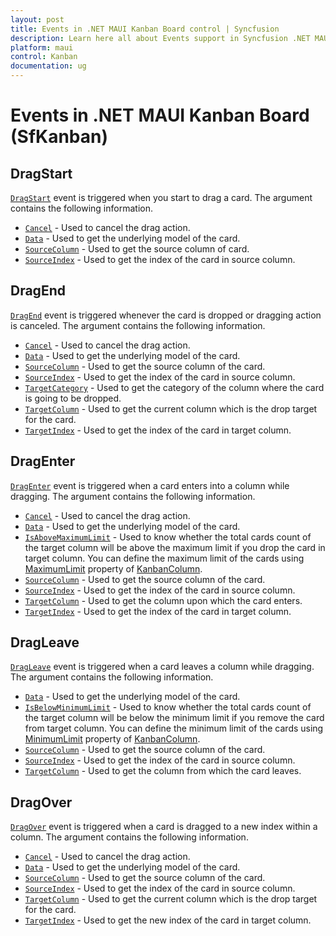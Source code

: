 ```yaml
---
layout: post
title: Events in .NET MAUI Kanban Board control | Syncfusion
description: Learn here all about Events support in Syncfusion .NET MAUI Kanban Board (SfKanban) control, its elements and more.
platform: maui
control: Kanban
documentation: ug
---
```


# Events in .NET MAUI Kanban Board (SfKanban)

## DragStart

[`DragStart`](https://help.syncfusion.com/cr/maui/Syncfusion.Maui.Kanban.SfKanban.html#Syncfusion_Maui_Kanban_SfKanban_DragStart) event is triggered when you start to drag a card. The argument contains the following information.

* [`Cancel`](https://help.syncfusion.com/cr/maui/Syncfusion.Maui.Kanban.KanbanDragStartEventArgs.html#Syncfusion_Maui_Kanban_KanbanDragStartEventArgs_Cancel) - Used to cancel the drag action.
* [`Data`](https://help.syncfusion.com/cr/maui/Syncfusion.Maui.Kanban.KanbanDragEventArgs.html#Syncfusion_Maui_Kanban_KanbanDragEventArgs_Data) - Used to get the underlying model of the card.
* [`SourceColumn`](https://help.syncfusion.com/cr/maui/Syncfusion.Maui.Kanban.KanbanDragEventArgs.html#Syncfusion_Maui_Kanban_KanbanDragEventArgs_SourceColumn) - Used to get the source column of card.
* [`SourceIndex`](https://help.syncfusion.com/cr/maui/Syncfusion.Maui.Kanban.KanbanDragEventArgs.html#Syncfusion_Maui_Kanban_KanbanDragEventArgs_SourceIndex) - Used to get the index of the card in source column.   

## DragEnd  

[`DragEnd`](https://help.syncfusion.com/cr/maui/Syncfusion.Maui.Kanban.SfKanban.html#Syncfusion_Maui_Kanban_SfKanban_DragEnd) event is triggered whenever the card is dropped or dragging action is canceled. The argument contains the following information.

* [`Cancel`](https://help.syncfusion.com/cr/maui/Syncfusion.Maui.Kanban.KanbanDragEndEventArgs.html#Syncfusion_Maui_Kanban_KanbanDragEndEventArgs_Cancel) - Used to cancel the drag action.
* [`Data`](https://help.syncfusion.com/cr/maui/Syncfusion.Maui.Kanban.KanbanDragEventArgs.html#Syncfusion_Maui_Kanban_KanbanDragEventArgs_Data) - Used to get the underlying model of the card.
* [`SourceColumn`](https://help.syncfusion.com/cr/maui/Syncfusion.Maui.Kanban.KanbanDragEventArgs.html#Syncfusion_Maui_Kanban_KanbanDragEventArgs_SourceColumn) - Used to get the source column of the card.
* [`SourceIndex`](https://help.syncfusion.com/cr/maui/Syncfusion.Maui.Kanban.KanbanDragEventArgs.html#Syncfusion_Maui_Kanban_KanbanDragEventArgs_SourceIndex) - Used to get the index of the card in source column.
* [`TargetCategory`](https://help.syncfusion.com/cr/maui/Syncfusion.Maui.Kanban.KanbanDragEndEventArgs.html#Syncfusion_Maui_Kanban_KanbanDragEndEventArgs_TargetCategory) - Used to get the category of the column where the card is going to be dropped.
* [`TargetColumn`](https://help.syncfusion.com/cr/maui/Syncfusion.Maui.Kanban.KanbanDragEndEventArgs.html#Syncfusion_Maui_Kanban_KanbanDragEndEventArgs_TargetColumn) - Used to get the current column which is the drop target for the card.
* [`TargetIndex`](https://help.syncfusion.com/cr/maui/Syncfusion.Maui.Kanban.KanbanDragEndEventArgs.html#Syncfusion_Maui_Kanban_KanbanDragEndEventArgs_TargetIndex) - Used to get the index of the card in target column.

## DragEnter 

[`DragEnter`](https://help.syncfusion.com/cr/maui/Syncfusion.Maui.Kanban.SfKanban.html#Syncfusion_Maui_Kanban_SfKanban_DragEnter) event is triggered when a card enters into a column while dragging. The argument contains the following information.

* [`Cancel`](https://help.syncfusion.com/cr/maui/Syncfusion.Maui.Kanban.KanbanDragEnterEventArgs.html#Syncfusion_Maui_Kanban_KanbanDragEnterEventArgs_Cancel) - Used to cancel the drag action.
* [`Data`](https://help.syncfusion.com/cr/maui/Syncfusion.Maui.Kanban.KanbanDragEventArgs.html#Syncfusion_Maui_Kanban_KanbanDragEventArgs_Data) - Used to get the underlying model of the card.
* [`IsAboveMaximumLimit`](https://help.syncfusion.com/cr/maui/Syncfusion.Maui.Kanban.KanbanDragEnterEventArgs.html#Syncfusion_Maui_Kanban_KanbanDragEnterEventArgs_IsAboveMaximumLimit) - Used to know whether the total cards count of the target column will be above the maximum limit if you drop the card in target column. You can define the maximum limit of the cards using [MaximumLimit](https://help.syncfusion.com/cr/maui/Syncfusion.Maui.Kanban.KanbanColumn.html#Syncfusion_Maui_Kanban_KanbanColumn_MaximumLimit) property of [KanbanColumn](https://help.syncfusion.com/cr/maui/Syncfusion.Maui.Kanban.KanbanColumn.html). 
* [`SourceColumn`](https://help.syncfusion.com/cr/maui/Syncfusion.Maui.Kanban.KanbanDragEventArgs.html#Syncfusion_Maui_Kanban_KanbanDragEventArgs_SourceColumn) - Used to get the source column of the card.
* [`SourceIndex`](https://help.syncfusion.com/cr/maui/Syncfusion.Maui.Kanban.KanbanDragEventArgs.html#Syncfusion_Maui_Kanban_KanbanDragEventArgs_SourceIndex) - Used to get the index of the card in source column.
* [`TargetColumn`](https://help.syncfusion.com/cr/maui/Syncfusion.Maui.Kanban.KanbanDragEnterEventArgs.html#Syncfusion_Maui_Kanban_KanbanDragEnterEventArgs_TargetColumn) - Used to get the column upon which the card enters.
* [`TargetIndex`](https://help.syncfusion.com/cr/maui/Syncfusion.Maui.Kanban.KanbanDragEnterEventArgs.html#Syncfusion_Maui_Kanban_KanbanDragEnterEventArgs_TargetIndex) - Used to get the index of the card in target column.

## DragLeave 

[`DragLeave`](https://help.syncfusion.com/cr/maui/Syncfusion.Maui.Kanban.SfKanban.html#Syncfusion_Maui_Kanban_SfKanban_DragLeave) event is triggered when a card leaves a column while dragging. The argument contains the following information.

* [`Data`](https://help.syncfusion.com/cr/maui/Syncfusion.Maui.Kanban.KanbanDragEventArgs.html#Syncfusion_Maui_Kanban_KanbanDragEventArgs_Data) - Used to get the underlying model of the card.
* [`IsBelowMinimumLimit`](https://help.syncfusion.com/cr/maui/Syncfusion.Maui.Kanban.KanbanDragLeaveEventArgs.html#Syncfusion_Maui_Kanban_KanbanDragLeaveEventArgs_IsBelowMinimumLimit) - Used to know whether the total cards count of the target column will be below the minimum limit if you remove the card from target column. You can define the minimum limit of the cards using [MinimumLimit](https://help.syncfusion.com/cr/maui/Syncfusion.Maui.Kanban.KanbanColumn.html#Syncfusion_Maui_Kanban_KanbanColumn_MinimumLimit) property of [KanbanColumn](https://help.syncfusion.com/cr/maui/Syncfusion.Maui.Kanban.KanbanColumn.html).
* [`SourceColumn`](https://help.syncfusion.com/cr/maui/Syncfusion.Maui.Kanban.KanbanDragEventArgs.html#Syncfusion_Maui_Kanban_KanbanDragEventArgs_SourceColumn) - Used to get the source column of the card.
* [`SourceIndex`](https://help.syncfusion.com/cr/maui/Syncfusion.Maui.Kanban.KanbanDragEventArgs.html#Syncfusion_Maui_Kanban_KanbanDragEventArgs_SourceIndex) - Used to get the index of the card in source column.
* [`TargetColumn`](https://help.syncfusion.com/cr/maui/Syncfusion.Maui.Kanban.KanbanDragLeaveEventArgs.html#Syncfusion_Maui_Kanban_KanbanDragLeaveEventArgs_TargetColumn) - Used to get the column from which the card leaves.

## DragOver

[`DragOver`](https://help.syncfusion.com/cr/maui/Syncfusion.Maui.Kanban.SfKanban.html#Syncfusion_Maui_Kanban_SfKanban_DragOver) event is triggered when a card is dragged to a new index within a column. The argument contains the following information.

* [`Cancel`](https://help.syncfusion.com/cr/maui/Syncfusion.Maui.Kanban.KanbanDragOverEventArgs.html#Syncfusion_Maui_Kanban_KanbanDragOverEventArgs_Cancel) - Used to cancel the drag action.
* [`Data`](https://help.syncfusion.com/cr/maui/Syncfusion.Maui.Kanban.KanbanDragEventArgs.html#Syncfusion_Maui_Kanban_KanbanDragEventArgs_Data) - Used to get the underlying model of the card.
* [`SourceColumn`](https://help.syncfusion.com/cr/maui/Syncfusion.Maui.Kanban.KanbanDragEventArgs.html#Syncfusion_Maui_Kanban_KanbanDragEventArgs_SourceColumn) - Used to get the source column of the card.
* [`SourceIndex`](https://help.syncfusion.com/cr/maui/Syncfusion.Maui.Kanban.KanbanDragEventArgs.html#Syncfusion_Maui_Kanban_KanbanDragEventArgs_SourceIndex) - Used to get the index of the card in source column.
* [`TargetColumn`](https://help.syncfusion.com/cr/maui/Syncfusion.Maui.Kanban.KanbanDragOverEventArgs.html#Syncfusion_Maui_Kanban_KanbanDragOverEventArgs_TargetColumn) - Used to get the current column which is the drop target for the card.
* [`TargetIndex`](https://help.syncfusion.com/cr/maui/Syncfusion.Maui.Kanban.KanbanDragOverEventArgs.html#Syncfusion_Maui_Kanban_KanbanDragOverEventArgs_TargetIndex) - Used to get the new index of the card in target column.